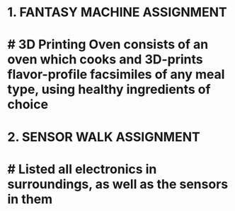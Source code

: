 # 1. <b>FANTASY MACHINE ASSIGNMENT</b>  

# # 3D Printing Oven consists of an oven which cooks and 3D-prints flavor-profile facsimiles of any meal type, using healthy ingredients of choice


# 2. <b>SENSOR WALK ASSIGNMENT</b>

# # Listed all electronics in surroundings, as well as the sensors in them
